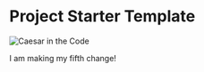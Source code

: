 # Project Starter Template

![Caesar in the Code](imgs/included/caesarian_code.png)

I am making my fifth change!
